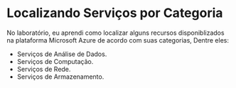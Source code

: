 # Localizando Serviços por Categoria

No laboratório, eu aprendi como localizar alguns recursos disponiblizados na plataforma Microsoft Azure de acordo com suas categorias, Dentre eles:
* Serviços de Análise de Dados.
* Serviços de Computação.
* Serviços de Rede.
* Serviços de Armazenamento.
